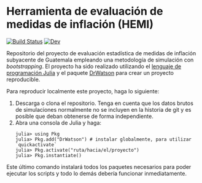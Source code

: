 # Herramienta de evaluación de medidas de inflación (HEMI)

[![Build Status](https://github.com/DIE-BG/HEMI/workflows/CI/badge.svg)](https://github.com/DIE-BG/HEMI/actions)
[![Dev](https://img.shields.io/badge/docs-latest-blue.svg)](https://die-bg.github.io/HEMI/dev)

Repositorio del proyecto de evaluación estadística de medidas de inflación
subyacente de Guatemala empleando una metodología de simulación con
*bootstrapping*. El proyecto ha sido realizado utilizando el [lenguaje de
programación Julia](https://julialang.org/) y el paquete
[DrWatson](https://juliadynamics.github.io/DrWatson.jl/stable/) para crear un
proyecto reproducible.

Para reproducir localmente este proyecto, haga lo siguiente:

1. Descarga o clona el repositorio. Tenga en cuenta que los datos brutos de
    simulaciones normalmente no se incluyen en la historia de git y es posible
    que deban obtenerse de forma independiente.
2. Abra una consola de Julia y haga: 
   ```
   julia> using Pkg
   julia> Pkg.add("DrWatson") # instalar globalmente, para utilizar `quickactivate`
   julia> Pkg.activate("ruta/hacia/el/proyecto")
   julia> Pkg.instantiate()
   ```

Este último comando instalará todos los paquetes necesarios para poder ejecutar
los scripts y todo lo demás debería funcionar inmediatamente. 